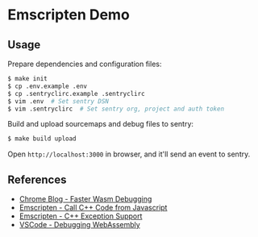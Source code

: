 # Emscripten Demo

## Usage

Prepare dependencies and configuration files:

```bash
$ make init
$ cp .env.example .env
$ cp .sentryclirc.example .sentryclirc
$ vim .env  # Set sentry DSN
$ vim .sentryclirc  # Set sentry org, project and auth token
```

Build and upload sourcemaps and debug files to sentry:

```bash
$ make build upload
```

Open `http://localhost:3000` in browser, and it'll send an event to sentry.

## References

- [Chrome Blog - Faster Wasm Debugging](https://developer.chrome.com/blog/faster-wasm-debugging)
- [Emscripten - Call C++ Code from Javascript](https://emscripten.org/docs/porting/connecting_cpp_and_javascript/embind.html)
- [Emscripten - C++ Exception Support](https://emscripten.org/docs/porting/exceptions.html)
- [VSCode - Debugging WebAssembly](https://code.visualstudio.com/docs/nodejs/nodejs-debugging#_debugging-webassembly)
